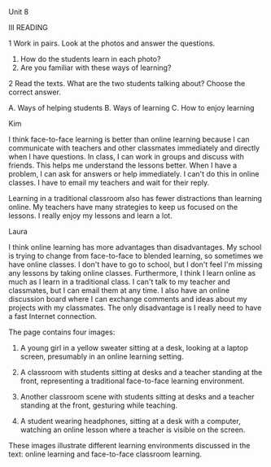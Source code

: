 Unit 8

III READING

1 Work in pairs. Look at the photos and answer the questions.

1. How do the students learn in each photo?
2. Are you familiar with these ways of learning?

2 Read the texts. What are the two students talking about? Choose the correct answer.

A. Ways of helping students
B. Ways of learning
C. How to enjoy learning

Kim

I think face-to-face learning is better than online learning because I can communicate with teachers and other classmates immediately and directly when I have questions. In class, I can work in groups and discuss with friends. This helps me understand the lessons better. When I have a problem, I can ask for answers or help immediately. I can't do this in online classes. I have to email my teachers and wait for their reply.

Learning in a traditional classroom also has fewer distractions than learning online. My teachers have many strategies to keep us focused on the lessons. I really enjoy my lessons and learn a lot.

Laura

I think online learning has more advantages than disadvantages. My school is trying to change from face-to-face to blended learning, so sometimes we have online classes. I don't have to go to school, but I don't feel I'm missing any lessons by taking online classes. Furthermore, I think I learn online as much as I learn in a traditional class. I can't talk to my teacher and classmates, but I can email them at any time. I also have an online discussion board where I can exchange comments and ideas about my projects with my classmates. The only disadvantage is I really need to have a fast Internet connection.

The page contains four images:

1. A young girl in a yellow sweater sitting at a desk, looking at a laptop screen, presumably in an online learning setting.

2. A classroom with students sitting at desks and a teacher standing at the front, representing a traditional face-to-face learning environment.

3. Another classroom scene with students sitting at desks and a teacher standing at the front, gesturing while teaching.

4. A student wearing headphones, sitting at a desk with a computer, watching an online lesson where a teacher is visible on the screen.

These images illustrate different learning environments discussed in the text: online learning and face-to-face classroom learning.